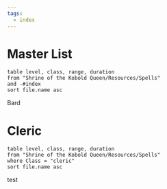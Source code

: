 ```yaml
---
tags:
  - index
---
```

# Master List
```dataview
table level, class, range, duration 
from "Shrine of the Kobold Queen/Resources/Spells"
and -#index
sort file.name asc
```

Bard 


# Cleric
```dataview
table level, class, range, duration 
from "Shrine of the Kobold Queen/Resources/Spells"
where Class = "cleric"
sort file.name asc
```

test